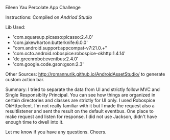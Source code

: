 Eileen Yau
Percolate App Challenge

Instructions:
Compiled on *Andriod Studio* 

Lib Used: 
* 'com.squareup.picasso:picasso:2.4.0' 
* 'com.jakewharton:butterknife:6.0.0' 
* "com.android.support:appcompat-v7:21.0.+" 
* 'com.octo.android.robospice:robospice-okhttp:1.4.14' 
* 'de.greenrobot:eventbus:2.4.0' 
* 'com.google.code.gson:gson:2.3'

Other Sources:
http://romannurik.github.io/AndroidAssetStudio/ to generate custom action bar.

Summary:
I tried to separate the data from UI and strictly follow MVC and Single Responsiblity Principal.
You can see how things are organized in certain directories and classes are strictly for UI
only.
I used Robospice OkHttpclient. I'm not really familiar with it but
I made the request also a resultlistener and sent the result on the default eventbus.
One place to make request and listen for response.
I did not use Jackson, didn't have enough time to dwell into it. 

Let me know if you have any questions.
Cheers.